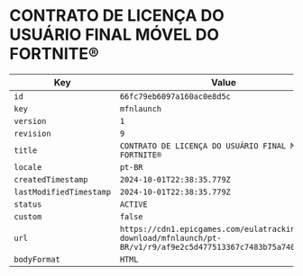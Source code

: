 # CONTRATO DE LICENÇA DO USUÁRIO FINAL MÓVEL DO FORTNITE®

| Key | Value |
| --- | ----- |
| `id` | `66fc79eb6097a160ac0e8d5c` |
| `key` | `mfnlaunch` |
| `version` | `1` |
| `revision` | `9` |
| `title` | `CONTRATO DE LICENÇA DO USUÁRIO FINAL MÓVEL DO FORTNITE®` |
| `locale` | `pt-BR` |
| `createdTimestamp` | `2024-10-01T22:38:35.779Z` |
| `lastModifiedTimestamp` | `2024-10-01T22:38:35.779Z` |
| `status` | `ACTIVE` |
| `custom` | `false` |
| `url` | `https://cdn1.epicgames.com/eulatracking-download/mfnlaunch/pt-BR/v1/r9/af9e2c5d477513367c7483b75a740e7f.pdf` |
| `bodyFormat` | `HTML` |
